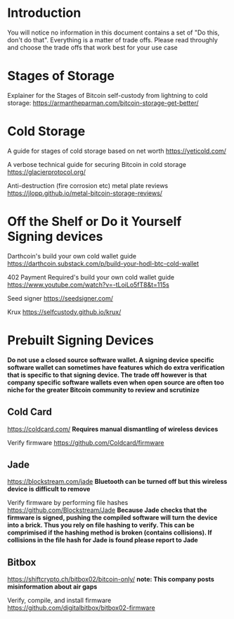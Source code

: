 # Introduction

You will notice no information in this document contains a set of "Do this, don't do that". Everything is a matter of trade offs. Please read throughly and choose the trade offs that work best for your use case

# Stages of Storage

Explainer for the Stages of Bitcoin self-custody from lightning to cold storage:
https://armantheparman.com/bitcoin-storage-get-better/

# Cold Storage

A guide for stages of cold storage based on net worth
https://yeticold.com/

A verbose technical guide for securing Bitcoin in cold storage
https://glacierprotocol.org/

Anti-destruction (fire corrosion etc) metal plate reviews
https://jlopp.github.io/metal-bitcoin-storage-reviews/

# Off the Shelf or Do it Yourself Signing devices

Darthcoin's build your own cold wallet guide https://darthcoin.substack.com/p/build-your-hodl-btc-cold-wallet

402 Payment Required's build your own cold wallet guide https://www.youtube.com/watch?v=-tLoiLo5fT8&t=115s

Seed signer
https://seedsigner.com/

Krux
https://selfcustody.github.io/krux/

# Prebuilt Signing Devices

**Do not use a closed source software wallet. A signing device specific software wallet can sometimes have features which do extra verification that is specific to that signing device. The trade off however is that company specific software wallets even when open source are often too niche for the greater Bitcoin community to review and scrutinize**

## Cold Card
https://coldcard.com/ **Requires manual dismantling of wireless devices**

Verify firmware https://github.com/Coldcard/firmware

## Jade
https://blockstream.com/jade **Bluetooth can be turned off but this wireless device is difficult to remove**

Verify firmware by performing file hashes https://github.com/Blockstream/Jade **Because Jade checks that the firmware is signed, pushing the compiled software will turn the device into a brick. Thus you rely on file hashing to verify. This can be comprimised if the hashing method is broken (contains collisions). If collisions in the file hash for Jade is found please report to Jade**

## Bitbox
https://shiftcrypto.ch/bitbox02/bitcoin-only/ **note: This company posts misinformation about air gaps**

Verify, compile, and install firmware https://github.com/digitalbitbox/bitbox02-firmware
